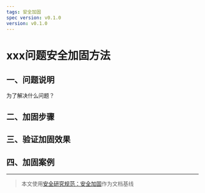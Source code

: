 ```yaml
---
tags: 安全加固
spec version: v0.1.0
version: v0.1.0
---
```


# xxx问题安全加固方法

## 一、问题说明
为了解决什么问题？

## 二、加固步骤


## 三、验证加固效果

## 四、加固案例

----

> 本文使用[安全研究规范：安全加固](https://github.com/ssst0n3/security-research-specification/blob/main/%E5%AE%89%E5%85%A8%E4%BD%BF%E7%94%A8/%E5%AE%89%E5%85%A8%E5%8A%A0%E5%9B%BA.md)作为文档基线